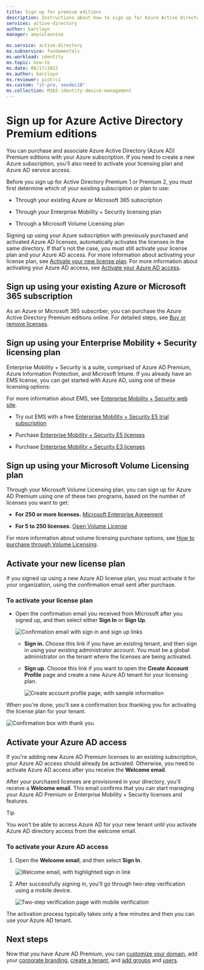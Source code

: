 ```yaml
---
title: Sign up for premium editions
description: Instructions about how to sign up for Azure Active Directory Premium editions.
services: active-directory
author: barclayn
manager: amycolannino

ms.service: active-directory
ms.subservice: fundamentals
ms.workload: identity
ms.topic: how-to
ms.date: 08/17/2022
ms.author: barclayn
ms.reviewer: piotrci
ms.custom: "it-pro, seodec18"
ms.collection: M365-identity-device-management
---
```


# Sign up for Azure Active Directory Premium editions

You can purchase and associate Azure Active Directory (Azure AD) Premium editions with your Azure subscription. If you need to create a new Azure subscription, you'll also need to activate your licensing plan and Azure AD service access.

Before you sign up for Active Directory Premium 1 or Premium 2, you must first determine which of your existing subscription or plan to use:

- Through your existing Azure or Microsoft 365 subscription

- Through your Enterprise Mobility + Security licensing plan

- Through a Microsoft Volume Licensing plan

Signing up using your Azure subscription with previously purchased and activated Azure AD licenses, automatically activates the licenses in the same directory. If that's not the case, you must still activate your license plan and your Azure AD access. For more information about activating your license plan, see [Activate your new license plan](#activate-your-new-license-plan). For more information about activating your Azure AD access, see [Activate your Azure AD access](#activate-your-azure-ad-access). 

## Sign up using your existing Azure or Microsoft 365 subscription

As an Azure or Microsoft 365 subscriber, you can purchase the Azure Active Directory Premium editions online. For detailed steps, see [Buy or remove licenses](/microsoft-365/commerce/licenses/buy-licenses?view=o365-worldwide&preserve-view=true).

## Sign up using your Enterprise Mobility + Security licensing plan

Enterprise Mobility + Security is a suite, comprised of Azure AD Premium, Azure Information Protection, and Microsoft Intune. If you already have an EMS license, you can get started with Azure AD, using one of these licensing options:

For more information about EMS, see [Enterprise Mobility + Security web site](https://www.microsoft.com/cloud-platform/enterprise-mobility-security).

- Try out EMS with a free [Enterprise Mobility + Security E5 trial subscription](https://signup.microsoft.com/Signup?OfferId=87dd2714-d452-48a0-a809-d2f58c4f68b7&ali=1)

- Purchase [Enterprise Mobility + Security E5 licenses](https://signup.microsoft.com/Signup?OfferId=e6de2192-536a-4dc3-afdc-9e2602b6c790&ali=1)

- Purchase [Enterprise Mobility + Security E3 licenses](https://signup.microsoft.com/Signup?OfferId=4BBA281F-95E8-4136-8B0F-037D6062F54C&ali=1)

## Sign up using your Microsoft Volume Licensing plan

Through your Microsoft Volume Licensing plan, you can sign up for Azure AD Premium using one of these two programs, based on the number of licenses you want to get:

- **For 250 or more licenses.** [Microsoft Enterprise Agreement](https://www.microsoft.com/en-us/licensing/licensing-programs/enterprise.aspx)

- **For 5 to 250 licenses.** [Open Volume License](https://www.microsoft.com/en-us/licensing/licensing-programs/open-license.aspx)

For more information about volume licensing purchase options, see [How to purchase through Volume Licensing](https://www.microsoft.com/en-us/licensing/how-to-buy/how-to-buy.aspx).

## Activate your new license plan

If you signed up using a new Azure AD license plan, you must activate it for your organization, using the confirmation email sent after purchase.

### To activate your license plan

- Open the confirmation email you received from Microsoft after you signed up, and then select either **Sign In** or **Sign Up**.
   
    ![Confirmation email with sign in and sign up links](media/active-directory-get-started-premium/MOLSEmail.png)

    - **Sign in.** Choose this link if you have an existing tenant, and then sign in using your existing administrator account. You must be a global administrator on the tenant where the licenses are being activated.

    - **Sign up.** Choose this link if you want to open the **Create Account Profile** page and create a new Azure AD tenant for your licensing plan.

        ![Create account profile page, with sample information](media/active-directory-get-started-premium/MOLSAccountProfile.png)

When you're done, you'll see a confirmation box thanking you for activating the license plan for your tenant.

![Confirmation box with thank you](media/active-directory-get-started-premium/MOLSThankYou.png)

## Activate your Azure AD access
If you're adding new Azure AD Premium licenses to an existing subscription, your Azure AD access should already be activated. Otherwise, you need to activate Azure AD access after you receive the **Welcome email**.  

After your purchased licenses are provisioned in your directory, you'll receive a **Welcome email**. This email confirms that you can start managing your Azure AD Premium or Enterprise Mobility + Security licenses and features. 

> [!TIP]
> You won't be able to access Azure AD for your new tenant until you activate Azure AD directory access from the welcome email.

### To activate your Azure AD access

1. Open the **Welcome email**, and then select **Sign In**.
   
    ![Welcome email, with highlighted sign in link](media/active-directory-get-started-premium/AADEmail.png)

2. After successfully signing in, you'll go through two-step verification using a mobile device.
   
    ![Two-step verification page with mobile verification](media/active-directory-get-started-premium/SignUppage.png)

The activation process typically takes only a few minutes and then you can use your Azure AD tenant. 

## Next steps
Now that you have Azure AD Premium, you can [customize your domain](add-custom-domain.md), add your [corporate branding](customize-branding.md), [create a tenant](active-directory-access-create-new-tenant.md), and [add groups](active-directory-groups-create-azure-portal.md) and [users](add-users-azure-active-directory.md).